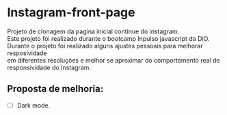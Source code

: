 # Instagram-front-page

Projeto de clonagem da pagina inicial continue do instagram.<br>
Este projeto foi realizado durante o bootcamp Inpulso javascript da DIO.<br>
Durante o projeto foi realizado alguns ajustes pessoais para melhorar resposividade <br>
em diferentes resoluções e melhor se aproximar do comportamento real de responsividade do Instagram.

## Proposta de melhoria:
  - [ ] Dark mode.
